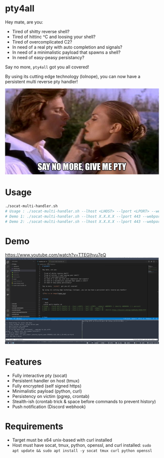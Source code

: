 # pty4all

Hey mate, are you:

- Tired of shitty reverse shell?
- Tired of hittinc ^C and loosing your shell?
- Tired of overcomplicated C2?
- In need of a real pty with auto completion and signals?
- In need of a minimalistic payload that spawns a shell?
- In need of easy-peasy persistancy?

Say no more, `pty4all` got you all covered!

By using its cutting edge technology (lolnope), you can now have a persistent multi reverse pty handler!

![This is an image](meme.png)


# Usage

```bash
./socat-multi-handler.sh                                                                                                                                                           130 ↵
# Usage : ./socat-multi-handler.sh --lhost <LHOST> --lport <LPORT> --webport <WEBPORT> [--dnotify <WEBHOOK> ] [--persist]
# Demo 1: ./socat-multi-handler.sh --lhost X.X.X.X --lport 443 --webport 80
# Demo 2: ./socat-multi-handler.sh --lhost X.X.X.X --lport 443 --webport 80 --dnotify https://discord.com/api/webhooks/XXXX/YYYY --persist
```


# Demo

https://www.youtube.com/watch?v=TTEGIhvu7eQ
[![demo pty4all](demo.png)](https://www.youtube.com/watch?v=TTEGIhvu7eQ)


# Features

- Fully interactive pty (socat)
- Persistent handler on host (tmux)
- Fully encrypted (self signed https)
- Minimalistic payload (python, curl)
- Persistency on victim (pgrep, crontab)
- Stealth-ish (crontab trick & space before commands to prevent history)
- Push notification (Discord webhook)


# Requirements

- Target must be x64 unix-based with curl installed
- Host must have socat, tmux, python, openssl, and curl installed: `sudo apt update && sudo apt install -y socat tmux curl python openssl`
